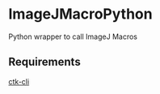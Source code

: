 # ImageJMacroPython
Python wrapper to call ImageJ Macros

## Requirements
[ctk-cli](https://github.com/commontk/ctk-cli)
